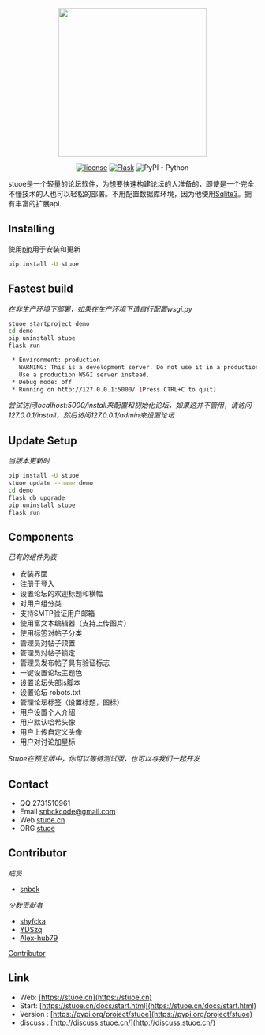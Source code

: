 <div align="center">
<img src="https://raw.githubusercontent.com/snbck/stuoe.github.io/master/static/Stuoe.png" width="300" height="300">


[![license](https://img.shields.io/github/license/stuoe/stuoe.svg)](LICENSE)
[![Flask](https://img.shields.io/badge/%20power-Flask-blue.svg?style=flat-square)](https://github.com/pallets/flask)
![PyPI - Python](https://img.shields.io/badge/%20PYPI-stuoe-orange.svg?style=flat-square)
</div>

stuoe是一个轻量的论坛软件，为想要快速构建论坛的人准备的，即使是一个完全不懂技术的人也可以轻松的部署。不用配置数据库环境，因为他使用[Sqlite3]()。拥有丰富的扩展api.



## Installing
使用[pip](https://pypi.org)用于安装和更新


``` bash
pip install -U stuoe
```
## Fastest build
*在非生产环境下部署，如果在生产环境下请自行配置wsgi.py*

``` bash
stuoe startproject demo
cd demo
pip uninstall stuoe
flask run
```

``` bash
 * Environment: production
   WARNING: This is a development server. Do not use it in a production deployment.
   Use a production WSGI server instead.
 * Debug mode: off
 * Running on http://127.0.0.1:5000/ (Press CTRL+C to quit)
```
*尝试访问localhost:5000/install来配置和初始化论坛，如果这并不管用，请访问127.0.0.1/install，然后访问127.0.0.1/admin来设置论坛*

## Update Setup
*当版本更新时*

```bash
pip install -U stuoe
stuoe update --name demo
cd demo
flask db upgrade
pip uninstall stuoe
flask run
```

## Components
*已有的组件列表*


* 安装界面
* 注册于登入
* 设置论坛的欢迎标题和横幅
* 对用户组分类
* 支持SMTP验证用户邮箱
* 使用富文本编辑器（支持上传图片）
* 使用标签对帖子分类
* 管理员对帖子顶置
* 管理员对帖子锁定
* 管理员发布帖子具有验证标志
* 一键设置论坛主题色
* 设置论坛头部js脚本
* 设置论坛 robots.txt
* 管理论坛标签（设置标题，图标）
* 用户设置个人介绍
* 用户默认哈希头像
* 用户上传自定义头像
* 用户对讨论加星标

*Stuoe在预览版中，你可以等待测试版，也可以与我们一起开发*



## Contact
* QQ 2731510961
* Email snbckcode@gmail.com
* Web [stuoe.cn](https://stuoe.cn)
* ORG [stuoe](https://github.com/stuoe)

## Contributor
*成员*
* [snbck](https://github.com/snbck)

*少数贡献者*   

* [shyfcka](https://github.com/shyfcka)
* [YDSzq](https://github.com/YDSzq)
* [Alex-hub79](https://github.com/Alex-hub79)


[Contributor](https://github.com/stuoe/stuoe/graphs/contributors)



## Link
* Web:  [https://stuoe.cn](https://stuoe.cn)
* Start: [https://stuoe.cn/docs/start.html](https://stuoe.cn/docs/start.html)
* Version : [https://pypi.org/project/stuoe](https://pypi.org/project/stuoe)
* discuss : [http://discuss.stuoe.cn/](http://discuss.stuoe.cn/)
